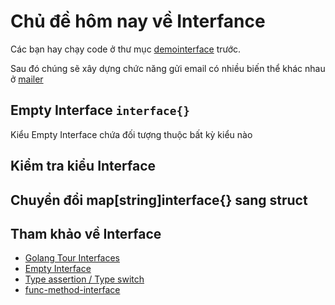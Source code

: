 # Chủ đề hôm nay về Interfance

Các bạn hay chạy code ở thư mục [demointerface](demointerface) trước.

Sau đó chúng sẽ xây dựng chức năng gửi email có nhiều biến thể khác nhau ở [mailer](mailer)

## Empty Interface `interface{}`

Kiểu Empty Interface chứa đối tượng thuộc bất kỳ kiểu nào

## Kiểm tra kiểu Interface

## Chuyển đổi map[string]interface{} sang struct

## Tham khảo về Interface
- [Golang Tour Interfaces](https://tour.golang.org/methods/9)
- [Empty Interface](https://tour.golang.org/methods/14)
- [Type assertion / Type switch](https://golangbot.com/interfaces-part-1/)
- [func-method-interface](https://github.com/zalopay-oss/go-advanced/blob/master/ch1-basic/ch1-04-func-method-interface.md)